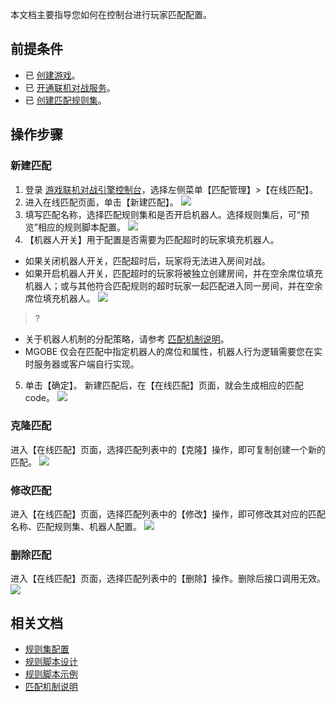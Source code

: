 
本文档主要指导您如何在控制台进行玩家匹配配置。

## 前提条件

- 已 [创建游戏](https://cloud.tencent.com/document/product/1038/33299#.E5.88.9B.E5.BB.BA.E6.B8.B8.E6.88.8F)。
- 已 [开通联机对战服务](https://cloud.tencent.com/document/product/1038/33299#.E5.BC.80.E9.80.9A.E8.81.94.E6.9C.BA.E5.AF.B9.E6.88.98.E6.9C.8D.E5.8A.A1)。
- 已 [创建匹配规则集](https://cloud.tencent.com/document/product/1038/47280)。

## 操作步骤

### 新建匹配

1. 登录 [游戏联机对战引擎控制台](https://console.cloud.tencent.com/mgobe)，选择左侧菜单【匹配管理】>【在线匹配】。
2. 进入在线匹配页面，单击【新建匹配】。
![](https://main.qcloudimg.com/raw/a49eca6c495ceb097f27cc1d67d76eea.jpg)
3. 填写匹配名称，选择匹配规则集和是否开启机器人。选择规则集后，可“预览”相应的规则脚本配置。
![](https://main.qcloudimg.com/raw/2f7a0f691782abddea802896dd635590.jpg)
4. 【机器人开关】用于配置是否需要为匹配超时的玩家填充机器人。
 - 如果关闭机器人开关，匹配超时后，玩家将无法进入房间对战。
 - 如果开启机器人开关，匹配超时的玩家将被独立创建房间，并在空余席位填充机器人；或与其他符合匹配规则的超时玩家一起匹配进入同一房间，并在空余席位填充机器人。
![](https://main.qcloudimg.com/raw/cd617cd51ddf1b8d1c96557d774288e5.jpg)

>?
  - 关于机器人机制的分配策略，请参考 [匹配机制说明](https://cloud.tencent.com/document/product/1038/47281)。
  - MGOBE 仅会在匹配中指定机器人的席位和属性，机器人行为逻辑需要您在实时服务器或客户端自行实现。

5. 单击【确定】。 新建匹配后，在【在线匹配】页面，就会生成相应的匹配 code。
![](https://main.qcloudimg.com/raw/8bd08b1b9ad0cbf120f324bc6e4ac8b2.jpg)

### 克隆匹配

进入【在线匹配】页面，选择匹配列表中的【克隆】操作，即可复制创建一个新的匹配。
![](https://main.qcloudimg.com/raw/0a79c3c10f8b72e54dbb79cce948cc92.jpg)

### 修改匹配

进入【在线匹配】页面，选择匹配列表中的【修改】操作，即可修改其对应的匹配名称、匹配规则集、机器人配置。
![](https://main.qcloudimg.com/raw/2fbe146627b9709379c22eb4b1188535.jpg)

### 删除匹配

进入【在线匹配】页面，选择匹配列表中的【删除】操作。删除后接口调用无效。
![](https://main.qcloudimg.com/raw/d63f4adb9c3090b1e9e0e394d546606d.jpg)

## 相关文档
- [规则集配置](https://cloud.tencent.com/document/product/1038/47280)
- [规则脚本设计](https://cloud.tencent.com/document/product/1038/34952)
- [规则脚本示例](https://cloud.tencent.com/document/product/1038/34953)
- [匹配机制说明](https://cloud.tencent.com/document/product/1038/47281)
